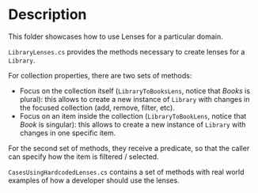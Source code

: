 # Description
This folder showcases how to use Lenses for a particular domain.

`LibraryLenses.cs` provides the methods necessary to create lenses for a `Library`.

For collection properties, there are two sets of methods:
- Focus on the collection itself (`LibraryToBooksLens`, notice that _Books_ is plural): this allows to create a new instance of `Library` with changes in the focused collection (add, remove, filter, etc).
- Focus on an item inside the collection (`LibraryToBookLens`, notice that _Book_ is singular): this allows to create a new instance of `Library` with changes in one specific item.

For the second set of methods, they receive a predicate, so that the caller can specify how the item is filtered / selected.

`CasesUsingHardcodedLenses.cs` contains a set of methods with real world examples of how a developer should use the lenses.
